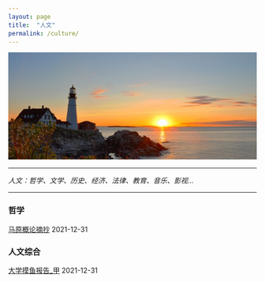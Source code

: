 ```yaml
---
layout: page
title:  "人文"
permalink: /culture/
---
```

![](/img/arts.jpg)

************

*人文：哲学、文学、历史、经济、法律、教育、音乐、影视...*

************

### 哲学
[马原概论摘抄](https://robert1037.github.io/culture/marxism/) 2021-12-31

### 人文综合
[大学摸鱼报告_甲](https://robert1037.github.io/culture/fun/a) 2021-12-31
